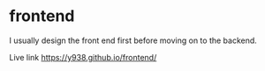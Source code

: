 # frontend

I usually design the front end first before moving on to the backend.

Live link https://y938.github.io/frontend/
